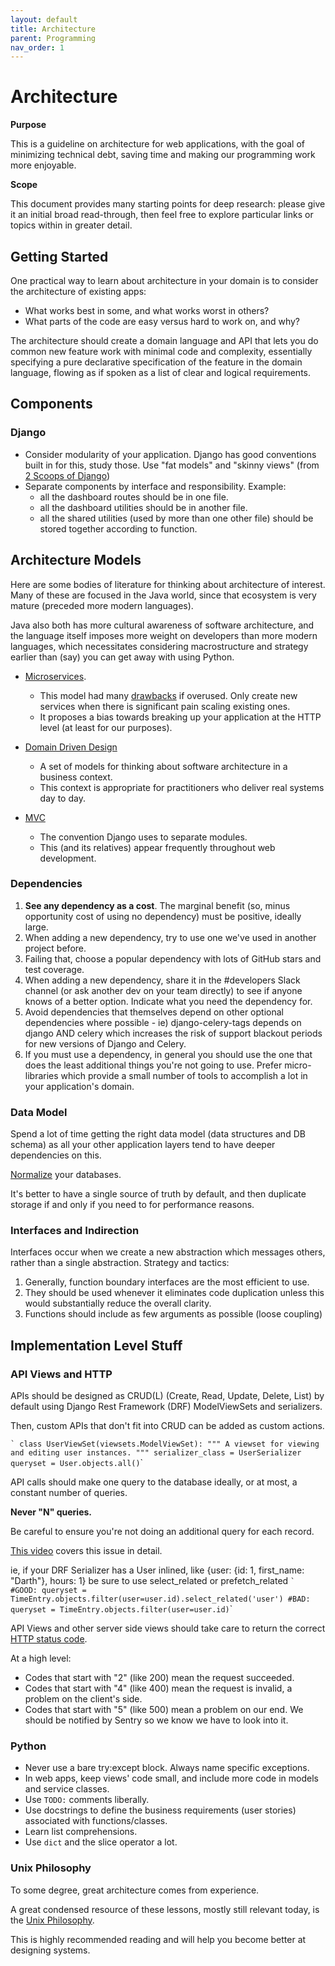 ```yaml
---
layout: default
title: Architecture
parent: Programming
nav_order: 1
---
```


# Architecture

**Purpose**

This is a guideline on architecture for web applications, with the goal of minimizing technical debt, saving time and making our programming work more enjoyable.

**Scope**

This document provides many starting points for deep research: please give it an initial broad read-through, then feel free to explore particular links or topics within in greater detail.

## Getting Started

One practical way to learn about architecture in your domain is to consider the architecture of existing apps:

* What works best in some, and what works worst in others? 
* What parts of the code are easy versus hard
to work on, and why? 

The architecture should create a domain language and API that lets you do common new feature work with minimal code and complexity, essentially specifying a pure declarative specification of the feature in the domain language, flowing as if spoken as a list of clear and logical requirements.

## Components

### Django

  - Consider modularity of your application. Django has good conventions built in for this, study those. Use "fat models" and "skinny views" (from [2 Scoops of Django](https://www.feldroy.com/books/two-scoops-of-django-3-x))
  - Separate components by interface and responsibility. Example: 
    - all the dashboard routes should be in one file. 
    - all the dashboard utilities should be in another file. 
    - all the shared utilities (used by more than one other file) should be stored together according to
    function.

## Architecture Models

Here are some bodies of literature for thinking about architecture of interest. Many of these are focused in the Java world, since that ecosystem is very mature (preceded more modern languages). 

Java also both has more cultural awareness of software architecture, and the language itself imposes more weight on developers than more modern languages,
which necessitates considering macrostructure and strategy earlier than (say) you can get away with using Python.

  - [Microservices](https://dwmkerr.com/the-death-of-microservice-madness-in-2018/). 
    - This model had many [drawbacks](https://kenkantzer.com/learnings-from-5-years-of-tech-startup-code-audits/) if overused. Only create new services when there is significant pain scaling existing ones.
    - It proposes a bias towards breaking up your application at the HTTP level (at least for
    our purposes). 

  - [Domain Driven Design](https://dddcommunity.org/book/evans_2003/)
    - A set of models for thinking about software architecture in a business context.
    - This context is appropriate for practitioners who deliver real systems day to day.

  - [MVC](https://en.wikipedia.org/wiki/Model%E2%80%93view%E2%80%93controller) 
    - The convention Django uses to separate modules. 
    - This (and its relatives) appear frequently throughout web development.

### Dependencies

1. **See any dependency as a cost**. The marginal benefit (so, minus opportunity cost of using no dependency) must be positive, ideally large. 
2. When adding a new dependency, try to use one we've used in another project before. 
3. Failing that, choose a popular dependency with lots of GitHub stars and test coverage. 
4. When adding a new dependency, share it in the \#developers Slack channel (or ask another dev on your team directly) to see if anyone knows of a better option. Indicate what you need the dependency for. 
5. Avoid dependencies that themselves depend on other optional dependencies where possible - ie) django-celery-tags depends on django AND celery which increases the risk of support blackout periods for new versions of Django and Celery. 
6. If you must use a dependency, in general you should use the one that does the least additional things you're not going to use. Prefer micro-libraries which provide a small number of tools to accomplish a lot in your application's domain.

### Data Model

Spend a lot of time getting the right data model (data structures and DB schema) as all your other application layers tend to have deeper dependencies on this.

[Normalize](https://en.wikipedia.org/wiki/Database_normalization) your databases. 

It's better to have a single source of truth by default, and then duplicate storage if and only if you need to for performance reasons.

### Interfaces and Indirection

Interfaces occur when we create a new abstraction which messages others, rather than a single abstraction. Strategy and tactics:

1.  Generally, function boundary interfaces are the most efficient to use.
2.  They should be used whenever it eliminates code duplication unless this would substantially reduce the overall clarity.
3.  Functions should include as few arguments as possible (loose coupling)

## Implementation Level Stuff

### API Views and HTTP

APIs should be designed as CRUD(L) (Create, Read, Update, Delete, List) by default using Django Rest Framework (DRF) ModelViewSets and serializers. 

Then, custom APIs that don't fit into CRUD can be added as custom actions.

`` ` class UserViewSet(viewsets.ModelViewSet): """ A viewset for viewing and editing user instances. """ serializer_class = UserSerializer
queryset = User.objects.all() ``\`

API calls should make one query to the database ideally, or at most, a constant number of queries. 

**Never "N" queries.** 

Be careful to ensure you're not doing an additional query for each record.

[This video](https://drive.google.com/file/d/163h6MyqSLvaOhZ8geeDfkKmvp4lX5Zq1/view) covers this issue in detail.

ie, if your DRF Serializer has a User inlined, like
<span class="title-ref">{user: {id: 1, first\_name: "Darth"}, hours:
1}</span> be sure to use <span class="title-ref">select\_related</span>
or <span class="title-ref">prefetch\_related</span> `` ` #GOOD: queryset
= TimeEntry.objects.filter(user=user.id).select_related('user') #BAD:
queryset = TimeEntry.objects.filter(user=user.id) ``\`

API Views and other server side views should take care to return the correct [HTTP status code](https://en.wikipedia.org/wiki/List_of_HTTP_status_codes). 

At a high level:

  - Codes that start with "2" (like 200) mean the request succeeded.
  - Codes that start with "4" (like 400) mean the request is invalid, a problem on the client's side.
  - Codes that start with "5" (like 500) mean a problem on our end. We should be notified by Sentry so we know we have to look into it.

### Python

  - Never use a bare try:except block. Always name specific exceptions.
  - In web apps, keep views' code small, and include more code in models and service classes.
  - Use `TODO:` comments liberally.
  - Use docstrings to define the business requirements (user stories) associated with functions/classes.
  - Learn list comprehensions.
  - Use `dict` and the slice operator a lot.

### Unix Philosophy

To some degree, great architecture comes from experience. 

A great condensed resource of these lessons, mostly still relevant today, is the [Unix Philosophy](https://homepage.cs.uri.edu/~thenry/resources/unix_art/ch01s06.html). 

This is highly recommended reading and will help you become better at designing systems.
